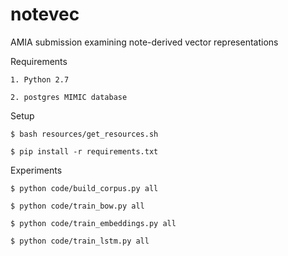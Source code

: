 # notevec
AMIA submission examining note-derived vector representations


Requirements

    1. Python 2.7

    2. postgres MIMIC database


Setup

    $ bash resources/get_resources.sh

    $ pip install -r requirements.txt


Experiments

    $ python code/build_corpus.py all

    $ python code/train_bow.py all

    $ python code/train_embeddings.py all

    $ python code/train_lstm.py all
